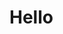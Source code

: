 <!DOCTYPE html>
<html>
<head>
  <script src="https://cdn.onesignal.com/sdks/OneSignalSDK.js" async=""></script>
<script>
  window.OneSignal = window.OneSignal || [];
  OneSignal.push(function() {
    OneSignal.init({
      appId: "8a571276-0e18-46d5-bbe4-b1a3a85b9622",
    });
  });
</script>
</head>
<body>

<h1>Hello</h1>

</body>
</html>
